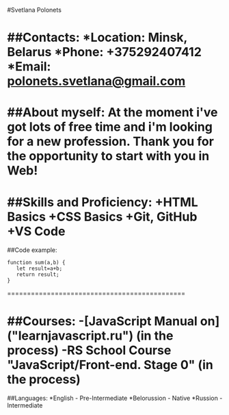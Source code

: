 #Svetlana Polonets

##Contacts:
*Location: Minsk, Belarus
*Phone: +375292407412
\*Email: polonets.svetlana@gmail.com
=============================================

##About myself:
At the moment i've got lots of free time and i'm looking for a new profession. Thank you for the opportunity to start with you in Web!
=============================================

##Skills and Proficiency:
+HTML Basics
+CSS Basics
+Git, GitHub
+VS Code
=============================================

##Code example:

```
function sum(a,b) {
   let result=a+b;
   return result;
}
```

=============================================

##Courses: -[JavaScript Manual on] ("learnjavascript.ru") (in the process)
-RS School Course "JavaScript/Front-end. Stage 0" (in the process)
=============================================

##Languages:
*English - Pre-Intermediate
*Belorussion - Native
*Russion - Intermediate
